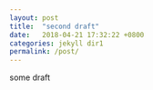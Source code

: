```yaml
---
layout: post
title:  "second draft"
date:   2018-04-21 17:32:22 +0800
categories: jekyll dir1
permalink: /post/
---
```

some draft